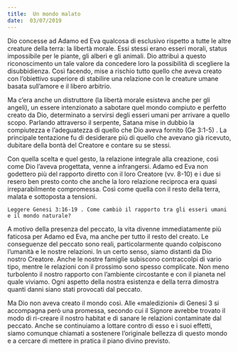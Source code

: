 ```yaml
---
title:  Un mondo malato
date:  03/07/2019
---
```


Dio concesse ad Adamo ed Eva qualcosa di esclusivo rispetto a tutte le altre creature della terra: la libertà morale. Essi stessi erano esseri morali, status impossibile per le piante, gli alberi e gli animali. Dio attribuì a questo riconoscimento un tale valore da concedere loro la possibilità di scegliere la disubbidienza. Così facendo, mise a rischio tutto quello che aveva creato con l’obiettivo superiore di stabilire una relazione con le creature umane basata sull’amore e il libero arbitrio.

Ma c’era anche un distruttore (la libertà morale esisteva anche per gli angeli), un essere intenzionato a sabotare quel mondo compiuto e perfetto creato da Dio, determinato a servirsi degli esseri umani per arrivare a quello scopo. Parlando attraverso il serpente, Satana mise in dubbio la compiutezza e l’adeguatezza di quello che Dio aveva fornito (Ge 3:1-5) . La principale tentazione fu di desiderare più di quello che avevano già ricevuto, dubitare della bontà del Creatore e contare su se stessi.

Con quella scelta e quel gesto, la relazione integrale alla creazione, così come Dio l’aveva progettata, venne a infrangersi. Adamo ed Eva non godettero più del rapporto diretto con il loro Creatore (vv. 8-10) e i due si resero ben presto conto che anche la loro relazione reciproca era quasi irreparabilmente compromessa. Così come quella con il resto della terra, malata e sottoposta a tensioni.

`Leggere Genesi 3:16-19 . Come cambiò il rapporto tra gli esseri umani e il mondo naturale?`

A motivo della presenza del peccato, la vita divenne immediatamente più faticosa per Adamo ed Eva, ma anche per tutto il resto del creato. Le conseguenze del peccato sono reali, particolarmente quando colpiscono l’umanità e le nostre relazioni. In un certo senso, siamo distanti da Dio nostro Creatore. Anche le nostre famiglie subiscono contraccolpi di vario tipo, mentre le relazioni con il prossimo sono spesso complicate. Non meno turbolento il nostro rapporto con l’ambiente circostante e con il pianeta nel quale viviamo. Ogni aspetto della nostra esistenza e della terra dimostra quanti danni siano stati provocati dal peccato.

Ma Dio non aveva creato il mondo così. Alle «maledizioni» di Genesi 3  si accompagna però una promessa, secondo cui il Signore avrebbe trovato il modo di ri-creare il nostro habitat e di sanare le relazioni contaminate dal peccato. Anche se continuiamo a lottare contro di esso e i suoi effetti, siamo comunque chiamati a sostenere l’originale bellezza di questo mondo e a cercare di mettere in pratica il piano divino previsto.